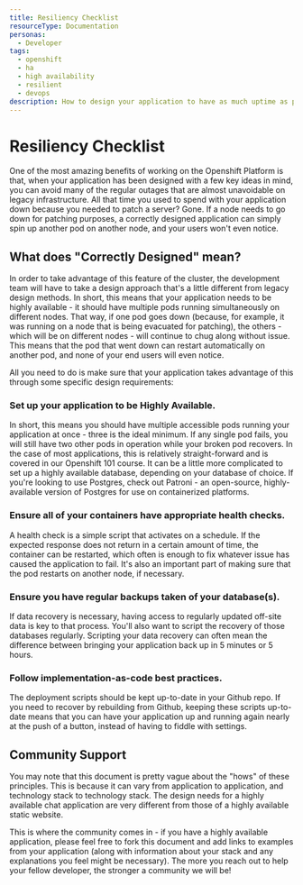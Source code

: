 ```yaml
---
title: Resiliency Checklist
resourceType: Documentation
personas: 
  - Developer
tags:
  - openshift
  - ha
  - high availability
  - resilient
  - devops
description: How to design your application to have as much uptime as possible.
---
```


# Resiliency Checklist

One of the most amazing benefits of working on the Openshift Platform is that, when your application has been designed with a few key ideas in mind, you can avoid many of the regular outages that are almost unavoidable on legacy infrastructure.
All that time you used to spend with your application down because you needed to patch a server? Gone.
If a node needs to go down for patching purposes, a correctly designed application can simply spin up another pod on another node, and your users won't even notice.

## What does "Correctly Designed" mean?

In order to take advantage of this feature of the cluster, the development team will have to take a design approach that's a little different from legacy design methods.
In short, this means that your application needs to be highly available - it should have multiple pods running simultaneously on different nodes. That way, if one pod goes down (because, for example, it was running on a node that is being evacuated for patching), the others - which will be on different nodes - will continue to chug along without issue.
This means that the pod that went down can restart automatically on another pod, and none of your end users will even notice.

All you need to do is make sure that your application takes advantage of this through some specific design requirements:

### Set up your application to be Highly Available. 

In short, this means you should have multiple accessible pods running your application at once - three is the ideal minimum.
If any single pod fails, you will still have two other pods in operation while your broken pod recovers.
In the case of most applications, this is relatively straight-forward and is covered in our Openshift 101 course.
It can be a little more complicated to set up a highly available database, depending on your database of choice.
If you're looking to use Postgres, check out Patroni - an open-source, highly-available version of Postgres for use on containerized platforms.

### Ensure all of your containers have appropriate health checks. 

A health check is a simple script that activates on a schedule. 
If the expected response does not return in a certain amount of time, the container can be restarted, which often is enough to fix whatever issue has caused the application to fail.
It's also an important part of making sure that the pod restarts on another node, if necessary.

### Ensure you have regular backups taken of your database(s). 

If data recovery is necessary, having access to regularly updated off-site data is key to that process.
You'll also want to  script the recovery of those databases regularly. 
Scripting your data recovery can often mean the difference between bringing your application back up in 5 minutes or 5 hours.

### Follow implementation-as-code best practices. 

The deployment scripts should be kept up-to-date in your Github repo. 
If you need to recover by rebuilding from Github, keeping these scripts up-to-date means that you can have your application up and running again nearly at the push of a button, instead of having to fiddle with settings.

## Community Support

You may note that this document is pretty vague about the "hows" of these principles. This is because it can vary from application to application, and technology stack to technology stack.
The design needs for a highly available chat application are very different from those of a highly available static website. 

This is where the community comes in - if you have a highly available application, please feel free to fork this document and add links to examples from your application (along with information about your stack and any explanations you feel might be necessary).
The more you reach out to help your fellow developer, the stronger a community we will be!
